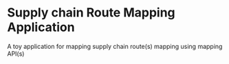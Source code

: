 Supply chain Route Mapping Application
======================================

A toy application for mapping supply chain route(s) mapping using mapping API(s)